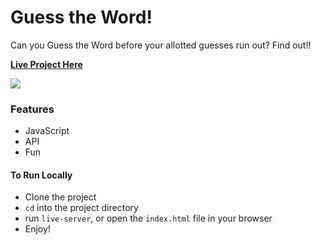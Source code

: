 # Guess the Word!

Can you Guess the Word before your allotted guesses run out? Find out!!

[**Live Project Here**](https://skillcrush.github.io/guess-the-word/)

![](https://cldup.com/EYkOiUF_Po.png)

### Features
- JavaScript
- API
- Fun

#### To Run Locally
- Clone the project
- `cd` into the project directory
- run `live-server`, or open the `index.html` file in your browser
- Enjoy!